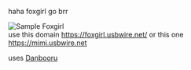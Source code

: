 haha foxgirl go brr  
  
![Sample Foxgirl](https://foxgirl.usbwire.net/fromthegithub)  
use this domain https://foxgirl.usbwire.net/
or this one https://mimi.usbwire.net

uses [Danbooru](https://github.com/danbooru/danbooru) 
